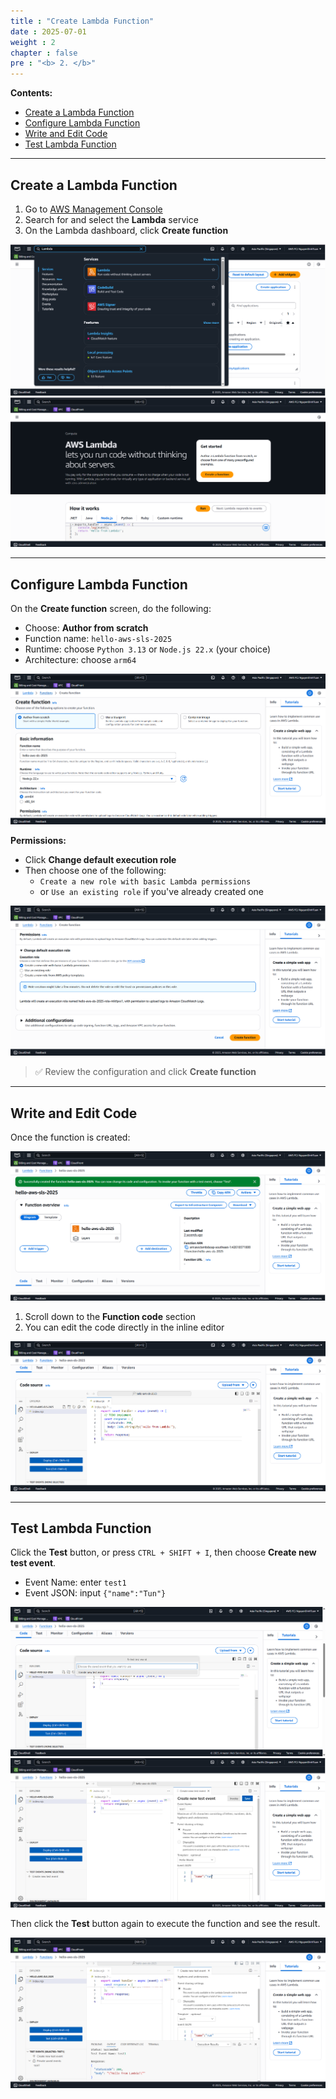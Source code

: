```yaml
---
title : "Create Lambda Function"
date : 2025-07-01
weight : 2
chapter : false
pre : "<b> 2. </b>"
---
```


**Contents:**

- [Create a Lambda Function](#create-a-lambda-function)
- [Configure Lambda Function](#configure-lambda-function)
- [Write and Edit Code](#write-and-edit-code)
- [Test Lambda Function](#test-lambda-function)

---

## Create a Lambda Function

1. Go to [AWS Management Console](https://console.aws.amazon.com/)
2. Search for and select the **Lambda** service
3. On the Lambda dashboard, click **Create function**

![Create Lambda](/images/lab1/001.png)  
![Create Lambda](/images/lab1/002.png)

---

## Configure Lambda Function

On the **Create function** screen, do the following:

- Choose: **Author from scratch**
- Function name: `hello-aws-sls-2025`
- Runtime: choose `Python 3.13` or `Node.js 22.x` (your choice)
- Architecture: choose `arm64`

![Create Lambda](/images/lab1/003.png)

**Permissions:**

- Click **Change default execution role**
- Then choose one of the following:
  - `Create a new role with basic Lambda permissions`
  - or `Use an existing role` if you've already created one

![Create Lambda](/images/lab1/004.png)

> ✅ Review the configuration and click **Create function**

---

## Write and Edit Code

Once the function is created:

![Create Lambda](/images/lab1/005.png)

1. Scroll down to the **Function code** section  
2. You can edit the code directly in the inline editor

![Create Lambda](/images/lab1/006.png)

---

## Test Lambda Function

Click the **Test** button, or press `CTRL + SHIFT + I`, then choose **Create new test event**.

- Event Name: enter `test1`
- Event JSON: input `{"name":"Tun"}`

![Create Lambda](/images/lab1/007.png)  
![Create Lambda](/images/lab1/008.png)

Then click the **Test** button again to execute the function and see the result.

![Create Lambda](/images/lab1/009.png)

